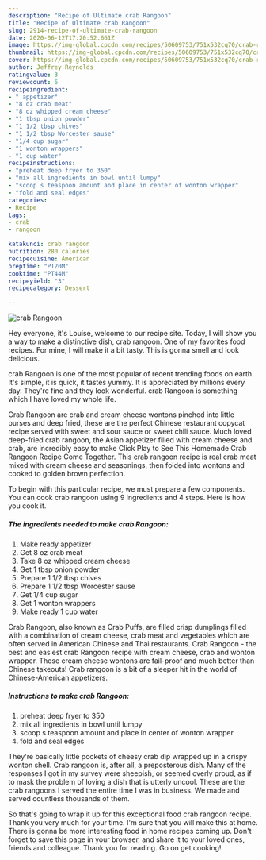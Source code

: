 ```yaml
---
description: "Recipe of Ultimate crab Rangoon"
title: "Recipe of Ultimate crab Rangoon"
slug: 2914-recipe-of-ultimate-crab-rangoon
date: 2020-06-12T17:20:52.661Z
image: https://img-global.cpcdn.com/recipes/50609753/751x532cq70/crab-rangoon-recipe-main-photo.jpg
thumbnail: https://img-global.cpcdn.com/recipes/50609753/751x532cq70/crab-rangoon-recipe-main-photo.jpg
cover: https://img-global.cpcdn.com/recipes/50609753/751x532cq70/crab-rangoon-recipe-main-photo.jpg
author: Jeffrey Reynolds
ratingvalue: 3
reviewcount: 6
recipeingredient:
- " appetizer"
- "8 oz crab meat"
- "8 oz whipped cream cheese"
- "1 tbsp onion powder"
- "1 1/2 tbsp chives"
- "1 1/2 tbsp Worcester sause"
- "1/4 cup sugar"
- "1 wonton wrappers"
- "1 cup water"
recipeinstructions:
- "preheat deep fryer to 350"
- "mix all ingredients in bowl until lumpy"
- "scoop s teaspoon amount and place in center of wonton wrapper"
- "fold and seal edges"
categories:
- Recipe
tags:
- crab
- rangoon

katakunci: crab rangoon 
nutrition: 280 calories
recipecuisine: American
preptime: "PT20M"
cooktime: "PT44M"
recipeyield: "3"
recipecategory: Dessert

---
```



![crab Rangoon](https://img-global.cpcdn.com/recipes/50609753/751x532cq70/crab-rangoon-recipe-main-photo.jpg)

Hey everyone, it's Louise, welcome to our recipe site. Today, I will show you a way to make a distinctive dish, crab rangoon. One of my favorites food recipes. For mine, I will make it a bit tasty. This is gonna smell and look delicious.

crab Rangoon is one of the most popular of recent trending foods on earth. It's simple, it is quick, it tastes yummy. It is appreciated by millions every day. They're fine and they look wonderful. crab Rangoon is something which I have loved my whole life.

Crab Rangoon are crab and cream cheese wontons pinched into little purses and deep fried, these are the perfect Chinese restaurant copycat recipe served with sweet and sour sauce or sweet chili sauce. Much loved deep-fried crab rangoon, the Asian appetizer filled with cream cheese and crab, are incredibly easy to make Click Play to See This Homemade Crab Rangoon Recipe Come Together. This crab rangoon recipe is real crab meat mixed with cream cheese and seasonings, then folded into wontons and cooked to golden brown perfection.


To begin with this particular recipe, we must prepare a few components. You can cook crab rangoon using 9 ingredients and 4 steps. Here is how you cook it.

<!--inarticleads1-->

##### The ingredients needed to make crab Rangoon:

1. Make ready  appetizer
1. Get 8 oz crab meat
1. Take 8 oz whipped cream cheese
1. Get 1 tbsp onion powder
1. Prepare 1 1/2 tbsp chives
1. Prepare 1 1/2 tbsp Worcester sause
1. Get 1/4 cup sugar
1. Get 1 wonton wrappers
1. Make ready 1 cup water


Crab Rangoon, also known as Crab Puffs, are filled crisp dumplings filled with a combination of cream cheese, crab meat and vegetables which are often served in American Chinese and Thai restaurants. Crab Rangoon - the best and easiest crab Rangoon recipe with cream cheese, crab and wonton wrapper. These cream cheese wontons are fail-proof and much better than Chinese takeouts! Crab rangoon is a bit of a sleeper hit in the world of Chinese-American appetizers. 

<!--inarticleads2-->

##### Instructions to make crab Rangoon:

1. preheat deep fryer to 350
1. mix all ingredients in bowl until lumpy
1. scoop s teaspoon amount and place in center of wonton wrapper
1. fold and seal edges


They&#39;re basically little pockets of cheesy crab dip wrapped up in a crispy wonton shell. Crab rangoon is, after all, a preposterous dish. Many of the responses I got in my survey were sheepish, or seemed overly proud, as if to mask the problem of loving a dish that is utterly uncool. These are the crab rangoons I served the entire time I was in business. We made and served countless thousands of them. 

So that's going to wrap it up for this exceptional food crab rangoon recipe. Thank you very much for your time. I'm sure that you will make this at home. There is gonna be more interesting food in home recipes coming up. Don't forget to save this page in your browser, and share it to your loved ones, friends and colleague. Thank you for reading. Go on get cooking!
